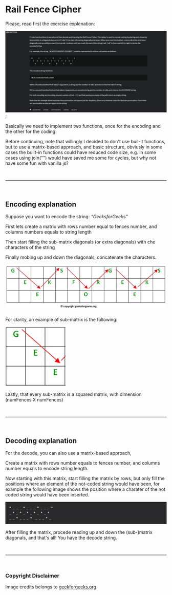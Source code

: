 # Rail Fence Cipher

Please, read first the exercise explenation:

![exercise explenation](./images/cipherExplenation.png);

Basically we need to implement two functions, once for the encoding and the other for the coding.

Before continuing, note that willingly I decided to don't use buil-it functions, but to use a matrix-based approach, and basic structure, obviusly in some cases the built-in functions could have reduced code size, e.g. in some cases using join("") would have saved me some for cycles, but why not have some fun with vanilla js?

<br>

---

<br>

## Encoding explanation

Suppose you want to encode the string: _“GeeksforGeeks”_

First lets create a matrix with rows number equal to fences number, and columns numbers equals to string length

Then start filling the sub-matrix diagonals (or extra diagonals) with che characters of the string

Finally mobing up and down the diagonals, concatenate the characters.

![encoding](./images/encoding.jpg)

For clarity, an example of sub-matrix is the following:

![encoding](./images/submatrix.png)

Lastly, that every sub-matrix is a squared matrix, with dimension (numFences X numFences)

<br>

---

<br>

## Decoding explanation

For the decode, you can also use a matrix-based approach,

Create a matrix with rows number equals to fences number, and columns number equals to encode string length.

Now starting with this matrix, start filling the matrix by rows, but only fill the positions where an element of the not-coded string would have been, for example the following image shows the position where a charater of the not coded string would have been inserted.

![decode](./images/decode.png)

After filling the matrix, procede reading up and down the (sub-)matrix diagonals, and that's all! You have the decode string.

<br>

---

<br>

### Copyright Disclaimer

Image credits belongs to [geekforgeeks.org](https://www.geeksforgeeks.org)